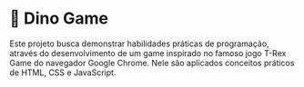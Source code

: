 # 🦖 Dino Game

Este projeto busca demonstrar habilidades práticas de programação, através do desenvolvimento de um game inspirado no famoso jogo T-Rex Game do navegador Google Chrome. Nele são aplicados conceitos práticos de HTML, CSS e JavaScript. 
